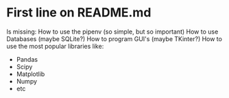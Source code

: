 # First line on README.md
Is missing:
How to use the pipenv (so simple, but so important)
How to use Databases (maybe SQLite?)
How to program GUI's (maybe TKinter?)
How to use the most popular libraries like:
- Pandas
- Scipy
- Matplotlib
- Numpy
- etc
